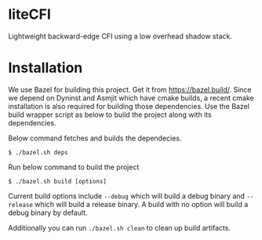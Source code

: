 # liteCFI
Lightweight backward-edge CFI using a low overhead shadow stack.

# Installation

We use Bazel for building this project. Get it from https://bazel.build/. 
Since we depend on Dyninst and Asmjit which have cmake builds, a recent 
cmake installation is also required for building those dependencies. Use the 
Bazel build wrapper script as below to build the project along with its 
dependencies.

Below command fetches and builds the dependecies.

`$ ./bazel.sh deps`

Run below command to build the project

`$ ./bazel.sh build [options]`

Current build options include `--debug` which will build a debug binary and 
`--release` which will build a release binary. A build with no option will build 
a debug binary by default.

Additionally you can run `./bazel.sh clean` to clean up build artifacts.

